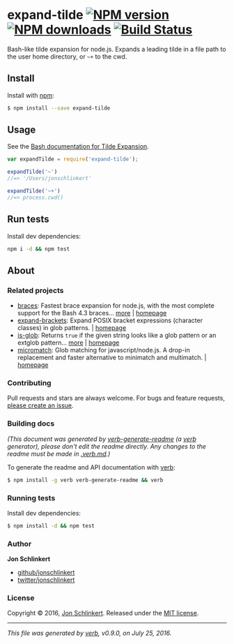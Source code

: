 # expand-tilde [![NPM version](https://img.shields.io/npm/v/expand-tilde.svg?style=flat)](https://www.npmjs.com/package/expand-tilde) [![NPM downloads](https://img.shields.io/npm/dm/expand-tilde.svg?style=flat)](https://npmjs.org/package/expand-tilde) [![Build Status](https://img.shields.io/travis/jonschlinkert/expand-tilde.svg?style=flat)](https://travis-ci.org/jonschlinkert/expand-tilde)

Bash-like tilde expansion for node.js. Expands a leading tilde in a file path to the user home directory, or `~+` to the cwd.

## Install

Install with [npm](https://www.npmjs.com/):

```sh
$ npm install --save expand-tilde
```

## Usage

See the [Bash documentation for Tilde Expansion](https://www.gnu.org/software/bash/manual/html_node/Tilde-Expansion.html).

```js
var expandTilde = require('expand-tilde');

expandTilde('~')
//=> '/Users/jonschlinkert'

expandTilde('~+')
//=> process.cwd()
```

## Run tests

Install dev dependencies:

```bash
npm i -d && npm test
```

## About

### Related projects

* [braces](https://www.npmjs.com/package/braces): Fastest brace expansion for node.js, with the most complete support for the Bash 4.3 braces… [more](https://github.com/jonschlinkert/braces) | [homepage](https://github.com/jonschlinkert/braces "Fastest brace expansion for node.js, with the most complete support for the Bash 4.3 braces specification.")
* [expand-brackets](https://www.npmjs.com/package/expand-brackets): Expand POSIX bracket expressions (character classes) in glob patterns. | [homepage](https://github.com/jonschlinkert/expand-brackets "Expand POSIX bracket expressions (character classes) in glob patterns.")
* [is-glob](https://www.npmjs.com/package/is-glob): Returns `true` if the given string looks like a glob pattern or an extglob pattern… [more](https://github.com/jonschlinkert/is-glob) | [homepage](https://github.com/jonschlinkert/is-glob "Returns `true` if the given string looks like a glob pattern or an extglob pattern. This makes it easy to create code that only uses external modules like node-glob when necessary, resulting in much faster code execution and initialization time, and a bet")
* [micromatch](https://www.npmjs.com/package/micromatch): Glob matching for javascript/node.js. A drop-in replacement and faster alternative to minimatch and multimatch. | [homepage](https://github.com/jonschlinkert/micromatch "Glob matching for javascript/node.js. A drop-in replacement and faster alternative to minimatch and multimatch.")

### Contributing

Pull requests and stars are always welcome. For bugs and feature requests, [please create an issue](../../issues/new).

### Building docs

_(This document was generated by [verb-generate-readme](https://github.com/verbose/verb-generate-readme) (a [verb](https://github.com/verbose/verb) generator), please don't edit the readme directly. Any changes to the readme must be made in [.verb.md](.verb.md).)_

To generate the readme and API documentation with [verb](https://github.com/verbose/verb):

```sh
$ npm install -g verb verb-generate-readme && verb
```

### Running tests

Install dev dependencies:

```sh
$ npm install -d && npm test
```

### Author

**Jon Schlinkert**

* [github/jonschlinkert](https://github.com/jonschlinkert)
* [twitter/jonschlinkert](http://twitter.com/jonschlinkert)

### License

Copyright © 2016, [Jon Schlinkert](https://github.com/jonschlinkert).
Released under the [MIT license](https://github.com/jonschlinkert/expand-tilde/blob/master/LICENSE).

***

_This file was generated by [verb](https://github.com/verbose/verb), v0.9.0, on July 25, 2016._